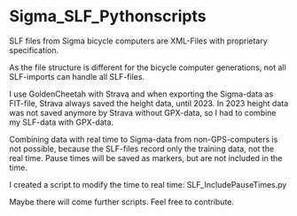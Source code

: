 # Sigma_SLF_Pythonscripts
SLF files from Sigma bicycle computers are XML-Files with proprietary specification.

As the file structure is different for the bicycle computer generations, not all SLF-imports can handle all SLF-files.

I use GoldenCheetah with Strava and when exporting the Sigma-data as FIT-file, Strava always saved the height data, until 2023. 
In 2023 height data was not saved anymore by Strava without GPX-data, so I had to combine my SLF-data with GPX-data. 

Combining data with real time to Sigma-data from non-GPS-computers is not possible, because the SLF-files record only the training data, not the real time. 
Pause times will be saved as markers, but are not included in the time.

I created a script to modify the time to real time: SLF_IncludePauseTimes.py

Maybe there will come further scripts. Feel free to contribute.
